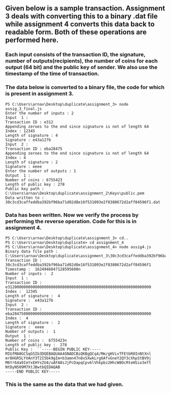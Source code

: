 ## Given below is a sample transaction. Assignment 3 deals with converting this to a binary .dat file while assignment 4 converts this data back to readable form. Both of these operations are performed here.

### Each input consists of the transaction ID, the signature, number of outputs(recipients), the number of coins for each output (64 bit) and the public key of sender. We also use the timestamp of the time of transaction.

### The data below is converted to a binary file, the code for which is present in assignment 3.

```
PS C:\Users\arnav\Desktop\duplicate\assignment_3> node assig_3_final.js
Enter the number of inputs : 2
Input  1 :       
Transaction ID : e312
Appending zeroes to the end since signature is not of length 64
Index : 12345
Length of signature : 4
Signature : e43a127b
Input  2 :
Transaction ID : eba28475
Appending zeroes to the end since signature is not of length 64
Index : 4
Length of signature : 2
Signature : eeee
Enter the number of outputs : 1
Output  1 :
Number of coins : 6755423
Length of public key : 278
Public key path : C:\Users\arnav\Desktop\duplicate\assignment_2\Keys\public.pem
Data written to :  30c3cd3caffeddba392bf96ba71d02d8e16f531093e2f8380672d2aff84596f1.dat
```

### Data has been written. Now we verify the process by performing the reverse operation. Code for this is in assignment 4.
```
PS C:\Users\arnav\Desktop\duplicate\assignment_3> cd.. 
PS C:\Users\arnav\Desktop\duplicate> cd assignment_4
PS C:\Users\arnav\Desktop\duplicate\assignment_4> node assig4.js
Binary data file path : C:\Users\arnav\Desktop\duplicate\assignment_3\30c3cd3caffeddba392bf96ba71d02d8e16f531093e2f8380672d2aff84596f1.dat
Transaction ID :  30c3cd3caffeddba392bf96ba71d02d8e16f531093e2f8380672d2aff84596f1
Timestamp :  1624946047128595600n
Number of inputs :  2
Input  1 :
Transaction ID :  e312000000000000000000000000000000000000000000000000000000000000
Index :  12345
Length of signature :  4
Signature :  e43a127b
Input  2 :
Transaction ID :  eba2847500000000000000000000000000000000000000000000000000000000
Index :  4
Length of signature :  2
Signature :  eeee
Number of outputs :  1
Output  1 :
Number of coins :  6755423n
Length of public key :  278
Public Key :  ``-----BEGIN PUBLIC KEY-----
MIGfMA0GCSqGSIb3DQEBAQUAA4GNADCBiQKBgQCq4/Mm/gHVivTFEtbR0InNtXnl
mr8HGR5LYVAnY3T2I5bk9gIm+b3amn47n8xSXwkLrg6AfvGneY2QY3cXhpStBV9j
M6Yr64a9IeYxEHYsZU4/uAFA8sJjPcDapqCpv6lVhkpbz2HhcW8OcRteHSio3eft
NtDyN509M7XtJBwtbQIDAQAB
-----END PUBLIC KEY-----
```
### This is the same as the data that we had given.
